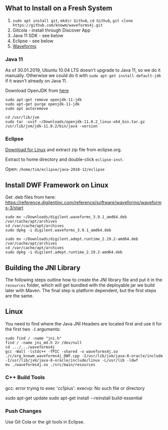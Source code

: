 ## What to Install on a Fresh System

1. `sudo apt install git`, `mkdir Github`, `cd Github`, `git clone https://github.com/knowm/waveforms4j.git`
1. Gitcola - install through Discover App
1. Java 11 SDK - see below
1. Eclipse - see below
1. [Waveforms](https://reference.digilentinc.com/reference/software/waveforms/waveforms-3/start)

### Java 11

As of 30.01.2019, Ubuntu 10.04 LTS doesn't upgrade to Java 11, so we do it manually. Otherwise we could do it with `sudo apt-get install default-jdk` if it wasn't already on Java 11. 

Download OpenJDK from [here](https://jdk.java.net/11/)

```
sudo apt-get remove openjdk-11-jdk
sudo apt-get purge openjdk-11-jdk
sudo apt autoremove

cd /usr/lib/jvm
sudo tar -xvzf ~/Downloads/openjdk-11.0.2_linux-x64_bin.tar.gz
/usr/lib/jvm/jdk-11.0.2/bin/java -version
```
    
### Eclipse

[Download for Linux](https://www.eclipse.org/downloads/) and extract zip file from eclipse.org.

Extract to home directory and double-click `eclipse-inst`. 

Open: `/home/tim/eclipse/java-2018-12/eclipse`

## Install DWF Framework on Linux

Get .deb files from here: <https://reference.digilentinc.com/reference/software/waveforms/waveforms-3/start>

```
sudo mv ~/Downloads/digilent.waveforms_3.9.1_amd64.deb /var/cache/apt/archives
cd /var/cache/apt/archives
sudo dpkg -i digilent.waveforms_3.9.1_amd64.deb
    
sudo mv ~/Downloads/digilent.adept.runtime_2.19.2-amd64.deb /var/cache/apt/archives
cd /var/cache/apt/archives
sudo dpkg -i digilent.adept.runtime_2.19.2-amd64.deb
```

## Building the JNI Library

The following steps outline how to create the JNI library file and put it in the `resources` folder, which will get bundled with the deployable jar we build later with Maven. The final step is platform dependent, but the first steps are the same.

## Linux

You need to find where the Java JNI Headers are located first and use it for the first two `-I` arguments:

```
sudo find / -name "jni.h"
find / -name jni_md.h 2> /dev/null
cd .../.../waveforms4j
gcc -Wall -lstdc++ -fPIC -shared -o waveforms4j.so ./c/org_knowm_waveforms4j_DWF.cpp -I/usr/lib/jvm/java-8-oracle/include -I/usr/lib/jvm/java-8-oracle/include/linux -L/usr/lib -ldwf
mv ./waveforms4j.so ./src/main/resources
```
 













### C++ Build Tools

gcc: error trying to exec 'cc1plus': execvp: No such file or directory

sudo apt-get update
sudo apt-get install --reinstall build-essential

### Push Changes

Use Git Cola or the git tools in Eclipse.

